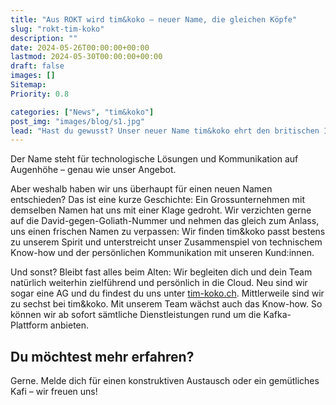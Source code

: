 ```yaml
---
title: "Aus ROKT wird tim&koko – neuer Name, die gleichen Köpfe"
slug: "rokt-tim-koko"
description: ""
date: 2024-05-26T00:00:00+00:00
lastmod: 2024-05-30T00:00:00+00:00
draft: false
images: []
Sitemap:
Priority: 0.8

categories: ["News", "tim&koko"]
post_img: "images/blog/s1.jpg"
lead: "Hast du gewusst? Unser neuer Name tim&koko ehrt den britischen Informatiker Tim Berners-Lee, Schöpfer des World Wide Web, wie auch das Gorilla-Weibchen Koko, das in Gebärdensprache kommunizierte."
---
```


Der Name steht für technologische Lösungen und Kommunikation auf Augenhöhe – genau wie unser Angebot.

Aber weshalb haben wir uns überhaupt für einen neuen Namen entschieden? Das ist eine kurze Geschichte: Ein Grossunternehmen mit demselben Namen hat uns mit einer Klage gedroht. Wir verzichten gerne auf die David-gegen-Goliath-Nummer und nehmen das gleich zum Anlass, uns einen frischen Namen zu verpassen: Wir finden tim&koko passt bestens zu unserem Spirit und unterstreicht unser Zusammenspiel von technischem Know-how und der persönlichen Kommunikation mit unseren Kund:innen.

Und sonst? Bleibt fast alles beim Alten: Wir begleiten dich und dein Team natürlich weiterhin zielführend und persönlich in die Cloud. Neu sind wir sogar eine AG und du findest du uns unter [tim-koko.ch](https://tim-koko.ch).
Mittlerweile sind wir zu sechst bei tim&koko. Mit unserem Team wächst auch das Know-how. So können wir ab sofort sämtliche Dienstleistungen rund um die Kafka-Plattform anbieten.

## Du möchtest mehr erfahren?

Gerne. Melde dich für einen konstruktiven Austausch oder ein gemütliches Kafi – wir freuen uns!
